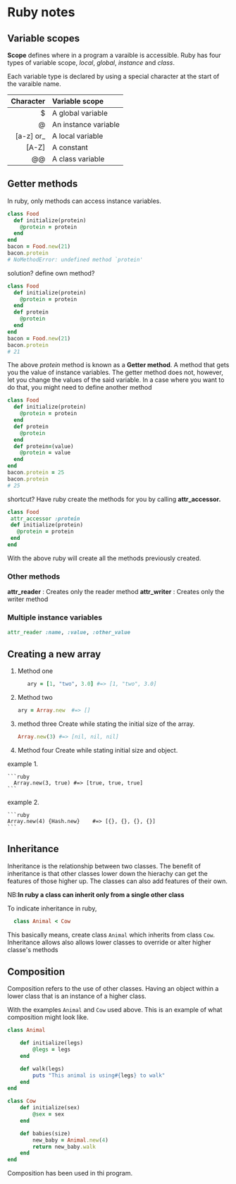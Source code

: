 # Ruby notes

## Variable scopes

**Scope** defines where in a program a varaible is accessible. Ruby has four types of variable scope, *local*, *global*, *instance* and *class*.

Each variable type is declared by using a special character at the start of the varaible name.

|Character  | Variable scope        |
|----------:|:----------------------|
|$          | A global variable     |
|@          | An instance variable  |
|[a-z] or_  | A local variable      |
|[A-Z]      | A constant            |
|@@         |  A class variable     |


## Getter methods

In ruby, only methods can access instance variables.

```ruby
class Food
  def initialize(protein)
    @protein = protein
  end
end
bacon = Food.new(21)
bacon.protein
# NoMethodError: undefined method `protein'
```

solution? define own method?

```ruby
class Food
  def initialize(protein)
    @protein = protein
  end
  def protein
    @protein
  end
end
bacon = Food.new(21)
bacon.protein
# 21
```

The above *protein* method is known as a **Getter method**. A method that gets you the value of instance variables.
The getter method does not, however, let you change the values of the said variable. In a case where you want to do that, you might need to define another method

```ruby
class Food
  def initialize(protein)
    @protein = protein
  end
  def protein
    @protein
  end
  def protein=(value)
    @protein = value
  end
end
bacon.protein = 25
bacon.protein
# 25
```

shortcut?
Have ruby create the methods for you by calling **attr_accessor.**

```ruby
class Food
 attr_accessor :protein
 def initialize(protein)
   @protein = protein
 end
end
```

With the above ruby will create all the methods previously created.

### Other methods

**attr_reader** : Creates only the reader method
**attr_writer** : Creates only the writer method

### Multiple instance variables

```ruby
attr_reader :name, :value, :other_value
```

## Creating a new array

1. Method one

   ```ruby
      ary = [1, "two", 3.0] #=> [1, "two", 3.0]
   ```

2. Method two

    ```ruby
    ary = Array.new  #=> []
    ```

3. method three
Create while stating the initial size of the array.

    ```ruby
    Array.new(3) #=> [nil, nil, nil]
   ```

4. Method four
Create while stating initial size and object.

example 1.

    ```ruby
      Array.new(3, true) #=> [true, true, true]
    ```
example 2.

    ```ruby
    Array.new(4) {Hash.new}    #=> [{}, {}, {}, {}]
    ```

## Inheritance

Inheritance is the relationship between two classes.
The benefit of inheritance is that other classes lower down the hierachy can get the features of those higher up. The classes can also add features of their own.

NB:**In ruby a class can inherit only from a single other class**

To indicate inheritance in ruby,

```ruby
  class Animal < Cow
```

This basically means, create class `Animal` which inherits from class `Cow`.
Inheritance allows also allows lower classes to override or alter higher classe's methods

## Composition

Composition refers to the use of other classes.
Having an object within a lower class that is an instance of a higher class.

With the examples `Animal` and `Cow` used above. This is an example of what composition might look like.

```ruby
class Animal

    def initialize(legs)
        @legs = legs
    end

    def walk(legs)
        puts "This animal is using#{legs} to walk"
    end
end

class Cow
    def initialize(sex)
        @sex = sex
    end

    def babies(size)
        new_baby = Animal.new(4)
        return new_baby.walk
    end
end
```
Composition has been used in thi program.